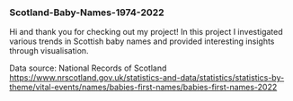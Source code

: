 ### Scotland-Baby-Names-1974-2022

Hi and thank you for checking out my project!
In this project I investigated various trends in Scottish baby names and provided interesting insights through visualisation.

Data source: 
National Records of Scotland
https://www.nrscotland.gov.uk/statistics-and-data/statistics/statistics-by-theme/vital-events/names/babies-first-names/babies-first-names-2022
